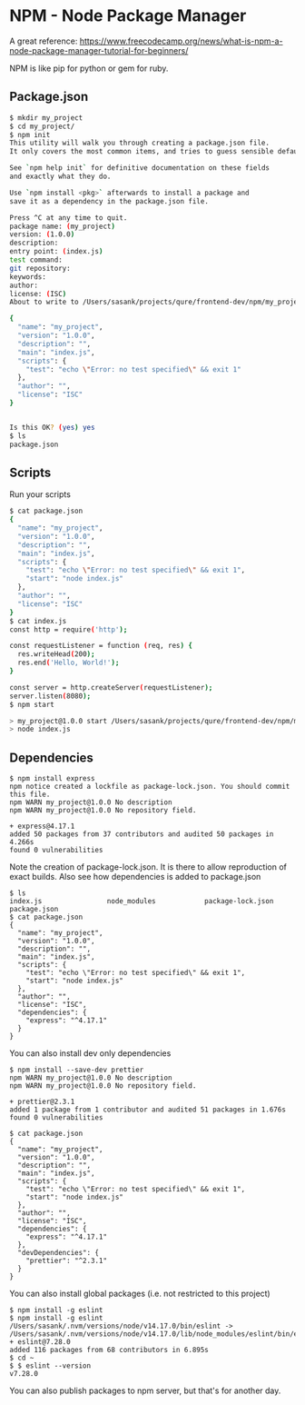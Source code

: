 # NPM - Node Package Manager

A great reference: https://www.freecodecamp.org/news/what-is-npm-a-node-package-manager-tutorial-for-beginners/

NPM is like pip for python or gem for ruby.


## Package.json

```bash
$ mkdir my_project
$ cd my_project/
$ npm init
This utility will walk you through creating a package.json file.
It only covers the most common items, and tries to guess sensible defaults.

See `npm help init` for definitive documentation on these fields
and exactly what they do.

Use `npm install <pkg>` afterwards to install a package and
save it as a dependency in the package.json file.

Press ^C at any time to quit.
package name: (my_project) 
version: (1.0.0) 
description: 
entry point: (index.js) 
test command: 
git repository: 
keywords: 
author: 
license: (ISC) 
About to write to /Users/sasank/projects/qure/frontend-dev/npm/my_project/package.json:

{
  "name": "my_project",
  "version": "1.0.0",
  "description": "",
  "main": "index.js",
  "scripts": {
    "test": "echo \"Error: no test specified\" && exit 1"
  },
  "author": "",
  "license": "ISC"
}


Is this OK? (yes) yes
$ ls
package.json
```

## Scripts

Run your scripts

```bash
$ cat package.json 
{
  "name": "my_project",
  "version": "1.0.0",
  "description": "",
  "main": "index.js",
  "scripts": {
    "test": "echo \"Error: no test specified\" && exit 1",
    "start": "node index.js"
  },
  "author": "",
  "license": "ISC"
}
$ cat index.js 
const http = require('http');

const requestListener = function (req, res) {
  res.writeHead(200);
  res.end('Hello, World!');
}

const server = http.createServer(requestListener);
server.listen(8080);
$ npm start

> my_project@1.0.0 start /Users/sasank/projects/qure/frontend-dev/npm/my_project
> node index.js

```

## Dependencies

```
$ npm install express
npm notice created a lockfile as package-lock.json. You should commit this file.
npm WARN my_project@1.0.0 No description
npm WARN my_project@1.0.0 No repository field.

+ express@4.17.1
added 50 packages from 37 contributors and audited 50 packages in 4.266s
found 0 vulnerabilities
```

Note the creation of package-lock.json. It is there to allow reproduction of exact builds. Also see how dependencies is added to package.json

```
$ ls
index.js                node_modules            package-lock.json       package.json
$ cat package.json 
{
  "name": "my_project",
  "version": "1.0.0",
  "description": "",
  "main": "index.js",
  "scripts": {
    "test": "echo \"Error: no test specified\" && exit 1",
    "start": "node index.js"
  },
  "author": "",
  "license": "ISC",
  "dependencies": {
    "express": "^4.17.1"
  }
}
```

You can also install dev only dependencies

```
$ npm install --save-dev prettier
npm WARN my_project@1.0.0 No description
npm WARN my_project@1.0.0 No repository field.

+ prettier@2.3.1
added 1 package from 1 contributor and audited 51 packages in 1.676s
found 0 vulnerabilities

$ cat package.json 
{
  "name": "my_project",
  "version": "1.0.0",
  "description": "",
  "main": "index.js",
  "scripts": {
    "test": "echo \"Error: no test specified\" && exit 1",
    "start": "node index.js"
  },
  "author": "",
  "license": "ISC",
  "dependencies": {
    "express": "^4.17.1"
  },
  "devDependencies": {
    "prettier": "^2.3.1"
  }
}
```

You can also install global packages (i.e. not restricted to this project)

```
$ npm install -g eslint
$ npm install -g eslint
/Users/sasank/.nvm/versions/node/v14.17.0/bin/eslint -> /Users/sasank/.nvm/versions/node/v14.17.0/lib/node_modules/eslint/bin/eslint.js
+ eslint@7.28.0
added 116 packages from 68 contributors in 6.895s
$ cd ~
$ $ eslint --version
v7.28.0
```

You can also publish packages to npm server, but that's for another day.
